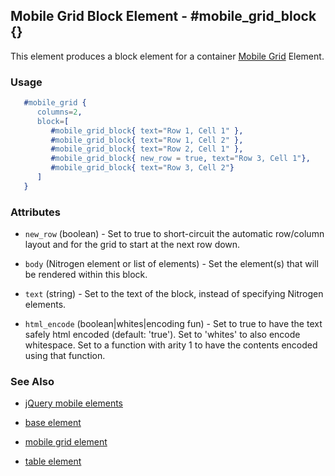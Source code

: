 
## Mobile Grid Block Element - #mobile_grid_block {}

This element produces a block element for a container [Mobile Grid](./mobile_grid.md) Element.

### Usage

```erlang
   #mobile_grid { 
      columns=2,
      block=[
         #mobile_grid_block{ text="Row 1, Cell 1" },
         #mobile_grid_block{ text="Row 1, Cell 2" },
         #mobile_grid_block{ text="Row 2, Cell 1" },
         #mobile_grid_block{ new_row = true, text="Row 3, Cell 1"},
         #mobile_grid_block{ text="Row 3, Cell 2"}
      ]
   }

```

### Attributes
  
   * `new_row` (boolean) - Set to true to short-circuit the automatic row/column layout and for the grid to start at the next row down.
 
   * `body` (Nitrogen element or list of elements) - Set the element(s) that will be rendered within this block.

   * `text` (string) - Set to the text of the block, instead of specifying Nitrogen elements.

   * `html_encode` (boolean|whites|encoding fun) - Set to true to have the text safely html encoded (default: 'true'). Set to 'whites' to also encode whitespace. Set to a function with arity 1 to have the contents encoded using that function.
   
### See Also

 *  [jQuery mobile elements](./jquery_mobile.md)

 *  [base element](./element_base.md)

 *  [mobile grid element](./mobile_grid.md)

 *  [table element](./table.md)

